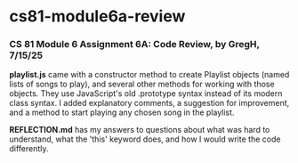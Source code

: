# cs81-module6a-review
### CS 81 Module 6 Assignment 6A: Code Review, by GregH, 7/15/25

**playlist.js** came with a constructor method to create Playlist objects (named lists of songs to play), and several other methods for working with those objects. They use JavaScript's old .prototype syntax instead of its modern class syntax. I added explanatory comments, a suggestion for improvement, and a method to start playing any chosen song in the playlist.

**REFLECTION.md** has my answers to questions about what was hard to understand, what the 'this' keyword does, and how I would write the code differently.